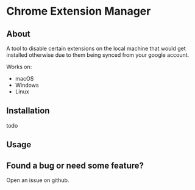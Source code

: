 # Chrome Extension Manager

## About
A tool to disable certain extensions on the local machine that would get installed otherwise due to them being synced from your google account.

Works on:
 - macOS
 - Windows
 - Linux


## Installation
todo

## Usage

## Found a bug or need some feature?
Open an issue on github.
